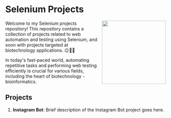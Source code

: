 # Selenium Projects

<div style="float: right; margin: 0px 0px 10px 10px;"><img src="https://github.com/irfanizzath/Selenium/assets/121705156/110f9968-1dd4-4e0d-86bb-8f12c93af182" width="200px" /></div>

Welcome to my Selenium projects repository! This repository contains a collection of projects related to web automation and testing using Selenium, and soon with projects targeted at biotechnology applications. 😉🧬🚀

In today's fast-paced world, automating repetitive tasks and performing web testing efficiently is crucial for various fields, including the heart of biotechnology - bioinformatics.

## Projects

1. **Instagram Bot**: Brief description of the Instagram Bot project goes here.

